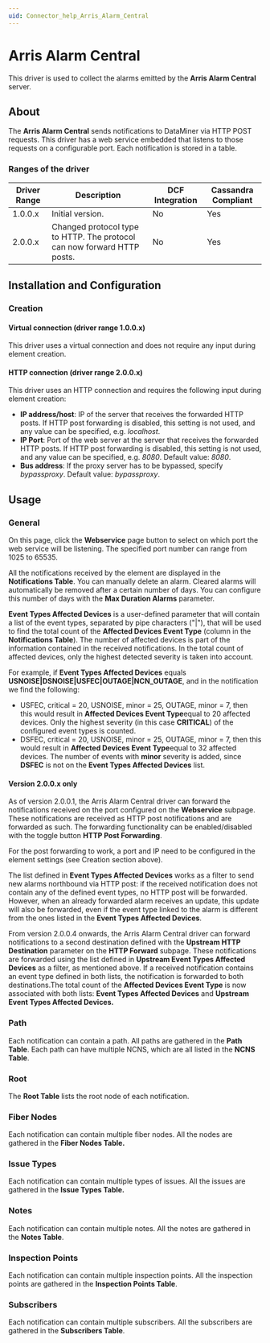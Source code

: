 ```yaml
---
uid: Connector_help_Arris_Alarm_Central
---
```


# Arris Alarm Central

This driver is used to collect the alarms emitted by the **Arris Alarm Central** server.

## About

The **Arris Alarm Central** sends notifications to DataMiner via HTTP POST requests. This driver has a web service embedded that listens to those requests on a configurable port. Each notification is stored in a table.

### Ranges of the driver

| **Driver Range** | **Description**                                                         | **DCF Integration** | **Cassandra Compliant** |
|------------------|-------------------------------------------------------------------------|---------------------|-------------------------|
| 1.0.0.x          | Initial version.                                                        | No                  | Yes                     |
| 2.0.0.x          | Changed protocol type to HTTP. The protocol can now forward HTTP posts. | No                  | Yes                     |

## Installation and Configuration

### Creation

#### Virtual connection (driver range 1.0.0.x)

This driver uses a virtual connection and does not require any input during element creation.

#### HTTP connection (driver range 2.0.0.x)

This driver uses an HTTP connection and requires the following input during element creation:

- **IP address/host**: IP of the server that receives the forwarded HTTP posts. If HTTP post forwarding is disabled, this setting is not used, and any value can be specified, e.g. *localhost*.
- **IP Port**: Port of the web server at the server that receives the forwarded HTTP posts. If HTTP post forwarding is disabled, this setting is not used, and any value can be specified, e.g. *8080*. Default value: *8080*.
- **Bus address**: If the proxy server has to be bypassed, specify *bypassproxy*. Default value: *bypassproxy*.

## Usage

### General

On this page, click the **Webservice** page button to select on which port the web service will be listening. The specified port number can range from 1025 to 65535.

All the notifications received by the element are displayed in the **Notifications Table**. You can manually delete an alarm. Cleared alarms will automatically be removed after a certain number of days. You can configure this number of days with the **Max Duration Alarms** parameter.

**Event Types Affected Devices** is a user-defined parameter that will contain a list of the event types, separated by pipe characters ("\|"), that will be used to find the total count of the **Affected Devices Event Type** (column in the **Notifications Table**). The number of affected devices is part of the information contained in the received notifications. In the total count of affected devices, only the highest detected severity is taken into account.

For example, if **Event Types Affected Devices** equals **USNOISE\|DSNOISE\|USFEC\|OUTAGE\|NCN_OUTAGE**, and in the notification we find the following:

- USFEC, critical = 20, USNOISE, minor = 25, OUTAGE, minor = 7, then this would result in **Affected Devices Event Type**equal to 20 affected devices. Only the highest severity (in this case **CRITICAL**) of the configured event types is counted.
- DSFEC, critical = 20, USNOISE, minor = 25, OUTAGE, minor = 7, then this would result in **Affected Devices Event Type**equal to 32 affected devices. The number of events with **minor** severity is added, since **DSFEC** is not on the **Event Types Affected Devices** list.

#### Version 2.0.0.x only

As of version 2.0.0.1, the Arris Alarm Central driver can forward the notifications received on the port configured on the **Webservice** subpage. These notifications are received as HTTP post notifications and are forwarded as such. The forwarding functionality can be enabled/disabled with the toggle button **HTTP Post Forwarding**.

For the post forwarding to work, a port and IP need to be configured in the element settings (see Creation section above).

The list defined in **Event Types Affected Devices** works as a filter to send new alarms northbound via HTTP post: if the received notification does not contain any of the defined event types, no HTTP post will be forwarded. However, when an already forwarded alarm receives an update, this update will also be forwarded, even if the event type linked to the alarm is different from the ones listed in the **Event Types Affected Devices**.

From version 2.0.0.4 onwards, the Arris Alarm Central driver can forward notifications to a second destination defined with the **Upstream HTTP Destination** parameter on the **HTTP Forward** subpage. These notifications are forwarded using the list defined in **Upstream Event Types Affected Devices** as a filter, as mentioned above. If a received notification contains an event type defined in both lists, the notification is forwarded to both destinations.The total count of the **Affected Devices Event Type** is now associated with both lists: **Event Types Affected Devices** and **Upstream Event Types Affected Devices.**

### Path

Each notification can contain a path. All paths are gathered in the **Path Table**. Each path can have multiple NCNS, which are all listed in the **NCNS Table**.

### Root

The **Root Table** lists the root node of each notification.

### Fiber Nodes

Each notification can contain multiple fiber nodes. All the nodes are gathered in the **Fiber Nodes Table.**

### Issue Types

Each notification can contain multiple types of issues. All the issues are gathered in the **Issue Types Table.**

### Notes

Each notification can contain multiple notes. All the notes are gathered in the **Notes Table**.

### Inspection Points

Each notification can contain multiple inspection points. All the inspection points are gathered in the **Inspection Points Table**.

### Subscribers

Each notification can contain multiple subscribers. All the subscribers are gathered in the **Subscribers Table**.
